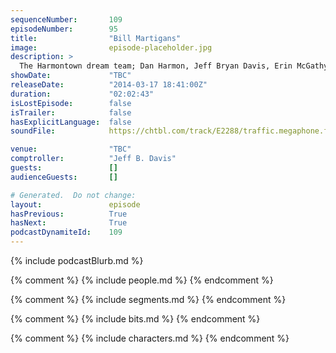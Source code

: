 ```yaml
---
sequenceNumber:       109
episodeNumber:        95
title:                "Bill Martigans"
image:                episode-placeholder.jpg
description: >
  The Harmontown dream team; Dan Harmon, Jeff Bryan Davis, Erin McGathy, Mitch Hurwitz and Kumail Nanjiani recap SXSW; Fred Phelps death bed and later, Spencer returns for a roaring session of D&D!
showDate:             "TBC"
releaseDate:          "2014-03-17 18:41:00Z"
duration:             "02:02:43"
isLostEpisode:        false
isTrailer:            false
hasExplicitLanguage:  false
soundFile:            https://chtbl.com/track/E2288/traffic.megaphone.fm/STA4041552340.mp3?updated=1556133291

venue:                "TBC"
comptroller:          "Jeff B. Davis"
guests:               []
audienceGuests:       []

# Generated.  Do not change:
layout:               episode
hasPrevious:          True
hasNext:              True
podcastDynamiteId:    109
---
```


{% include podcastBlurb.md %}

{% comment %}
{% include people.md %}
{% endcomment %}

{% comment %}
{% include segments.md %}
{% endcomment %}

{% comment %}
{% include bits.md %}
{% endcomment %}

{% comment %}
{% include characters.md %}
{% endcomment %}
